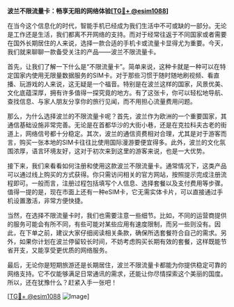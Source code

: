 **波兰不限流量卡：畅享无阻的网络体验[[TG💪+ @esim1088](https://t.me/s/esim1088)]**

在当今这个信息化的时代，智能手机已经成为我们生活中不可或缺的一部分。无论是工作还是生活，我们都离不开网络的支持。而对于经常往返于不同国家或者需要在国外长期居住的人来说，选择一款合适的手机卡或流量卡显得尤为重要。今天，我们就来聊聊一款备受关注的产品——波兰不限流量卡。

首先，让我们了解一下什么是“不限流量卡”。简单来说，这种卡就是一种可以在特定国家内使用无限量数据服务的SIM卡。对于那些习惯于随时随地刷视频、看直播、玩游戏的人来说，这无疑是一个福音。特别是在波兰这样的国家，风景优美、文化底蕴深厚，拥有许多值得一探究竟的地方。有了这张卡，你可以轻松地导航、查找信息、与家人朋友分享你的旅行见闻，而不用担心流量费用问题。

那么，为什么选择波兰的不限流量卡呢？首先，波兰作为欧洲的一个重要国家，其通信基础设施非常完善。无论是在首都华沙的大街小巷，还是在克拉科夫古老的街道上，网络信号都十分稳定。其次，波兰的通信资费相对合理，尤其是对于游客而言，购买一张本地的SIM卡往往比使用国际漫游要便宜得多。此外，波兰的文化氛围浓厚，语言环境友好，这对于初次来到这里的游客来说，也是一大优势。

接下来，我们来看看如何注册和使用这款波兰不限流量卡。通常情况下，这类产品可以通过线上购买的方式获得。你只需访问相关的官方网站，按照提示完成注册流程即可。一般而言，注册过程包括填写个人信息、选择套餐以及支付费用等步骤。值得一提的是，现在市面上还有一种eSIM卡，它无需实体卡片，可以直接通过手机设置激活，非常方便快捷。

当然，在选择不限流量卡时，我们也需要注意一些细节。比如，不同的运营商提供的服务可能会有所不同，有些可能对某些应用有速度限制，而另一些则没有。因此，在下单之前，建议大家仔细阅读相关条款，确保所选套餐符合自己的需求。另外，如果你计划在波兰停留较长时间，不妨考虑购买长期有效的套餐，这样既能节省开支，又能享受更优质的网络服务。

最后，无论你是短期旅游还是长期居住，波兰不限流量卡都能为你提供稳定可靠的网络支持。它不仅能够满足日常通讯的需求，还能让你尽情探索这个美丽的国度。所以，还在犹豫什么？赶紧入手一张吧！

[[TG💪+ @esim1088](https://t.me/s/esim1088) ![Image](https://i.postimg.cc/4NQfJmqS/Snipaste-2025-05-13-00-14-12.png)]